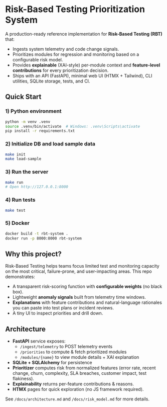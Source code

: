 # Risk-Based Testing Prioritization System

A production-ready reference implementation for **Risk-Based Testing (RBT)** that:
- Ingests system telemetry and code change signals.
- Prioritizes modules for regression and monitoring based on a configurable risk model.
- Provides **explainable** (XAI-style) per-module context and **feature-level contributions** for every prioritization decision.
- Ships with an API (FastAPI), minimal web UI (HTMX + Tailwind), CLI utilities, SQLite storage, tests, and CI.

## Quick Start

### 1) Python environment
```bash
python -m venv .venv
source .venv/bin/activate  # Windows: .venv\Scripts\activate
pip install -r requirements.txt
```

### 2) Initialize DB and load sample data
```bash
make init
make load-sample
```

### 3) Run the server
```bash
make run
# Open http://127.0.0.1:8000
```

### 4) Run tests
```bash
make test
```

### 5) Docker
```bash
docker build -t rbt-system .
docker run -p 8000:8000 rbt-system
```

## Why this project?

Risk-Based Testing helps teams focus limited test and monitoring capacity on the most critical, failure-prone, and user-impacting areas. This repo demonstrates:
- A transparent risk-scoring function with **configurable weights** (no black box).
- Lightweight **anomaly signals** built from telemetry time windows.
- **Explanations** with feature contributions and natural-language rationales you can paste into test plans or incident reviews.
- A tiny UI to inspect priorities and drill down.

## Architecture

- **FastAPI** service exposes:
  - `/ingest/telemetry` to POST telemetry events
  - `/priorities` to compute & fetch prioritized modules
  - `/modules/{name}` to view module details + XAI explanation
- **SQLite + SQLAlchemy** for persistence
- **Prioritizer** computes risk from normalized features (error rate, recent change, churn, complexity, SLA breaches, customer impact, test flakiness).
- **Explainability** returns per-feature contributions & reasons.
- **HTMX** pages for quick exploration (no JS framework required).

See `/docs/architecture.md` and `/docs/risk_model.md` for more details.
